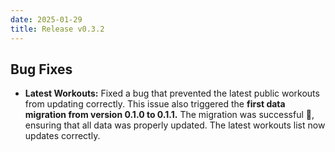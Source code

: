 ```yaml
---
date: 2025-01-29
title: Release v0.3.2
---
```


## Bug Fixes
- **Latest Workouts:** Fixed a bug that prevented the latest public workouts from updating correctly. This issue also triggered the **first data migration from version 0.1.0 to 0.1.1.** The migration was successful 🥳, ensuring that all data was properly updated. The latest workouts list now updates correctly.

